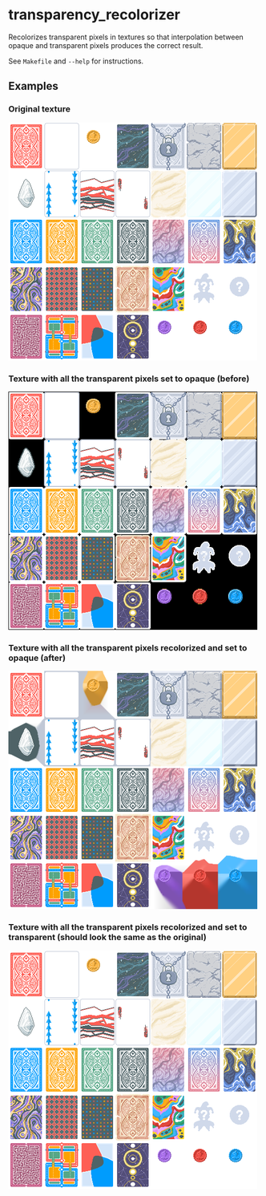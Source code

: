 # transparency_recolorizer

Recolorizes transparent pixels in textures so that interpolation between opaque and transparent pixels produces the correct result.

See `Makefile` and `--help` for instructions.

## Examples

### Original texture

![Original texture](assets/Enhancers.png)

### Texture with all the transparent pixels set to opaque (before)

![Texture with all the transparent pixels set to opaque (before)](assets/Enhancers_check.png)

### Texture with all the transparent pixels recolorized and set to opaque (after)

![Texture with all the transparent pixels set recolorized and set to opaque (after)](assets/Enhancers_test.png)

### Texture with all the transparent pixels recolorized and set to transparent (should look the same as the original)

![Texture with all the transparent pixels set recolorized and set to transparent (should look the same as the riginal)](assets/Enhancers_final.png)
